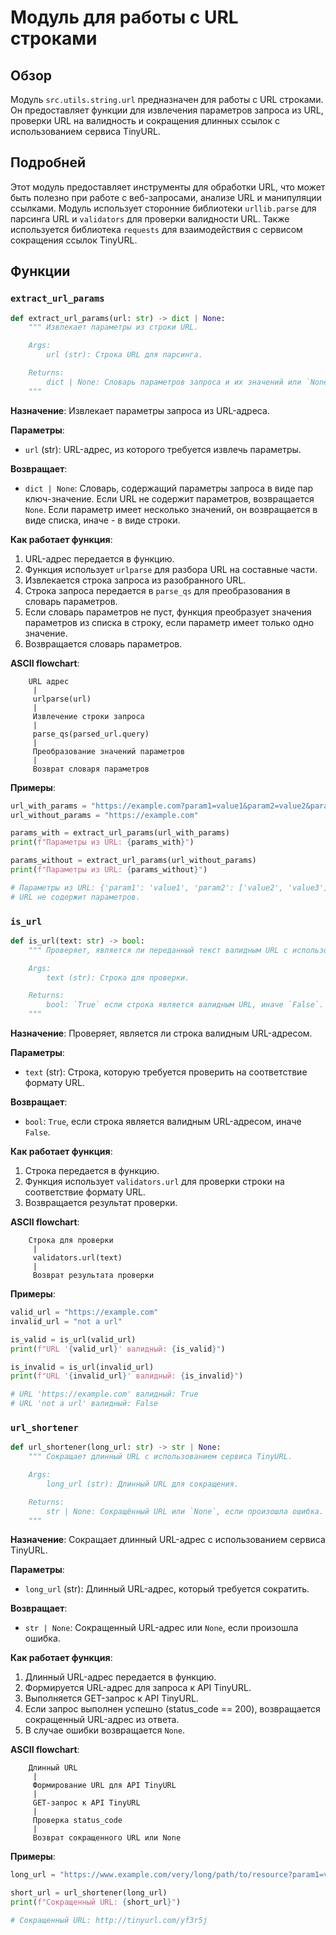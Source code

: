 # Модуль для работы с URL строками
## Обзор

Модуль `src.utils.string.url` предназначен для работы с URL строками. Он предоставляет функции для извлечения параметров запроса из URL, проверки URL на валидность и сокращения длинных ссылок с использованием сервиса TinyURL.

## Подробней

Этот модуль предоставляет инструменты для обработки URL, что может быть полезно при работе с веб-запросами, анализе URL и манипуляции ссылками. Модуль использует сторонние библиотеки `urllib.parse` для парсинга URL и `validators` для проверки валидности URL. Также используется библиотека `requests` для взаимодействия с сервисом сокращения ссылок TinyURL.

## Функции

### `extract_url_params`

```python
def extract_url_params(url: str) -> dict | None:
    """ Извлекает параметры из строки URL.

    Args:
        url (str): Строка URL для парсинга.

    Returns:
        dict | None: Словарь параметров запроса и их значений или `None`, если URL не содержит параметров.
    """
```

**Назначение**: Извлекает параметры запроса из URL-адреса.

**Параметры**:

-   `url` (str): URL-адрес, из которого требуется извлечь параметры.

**Возвращает**:

-   `dict | None`: Словарь, содержащий параметры запроса в виде пар ключ-значение. Если URL не содержит параметров, возвращается `None`. Если параметр имеет несколько значений, он возвращается в виде списка, иначе - в виде строки.

**Как работает функция**:

1.  URL-адрес передается в функцию.
2.  Функция использует `urlparse` для разбора URL на составные части.
3.  Извлекается строка запроса из разобранного URL.
4.  Строка запроса передается в `parse_qs` для преобразования в словарь параметров.
5.  Если словарь параметров не пуст, функция преобразует значения параметров из списка в строку, если параметр имеет только одно значение.
6.  Возвращается словарь параметров.

**ASCII flowchart**:

```
    URL адрес
     |
     urlparse(url)
     |
     Извлечение строки запроса
     |
     parse_qs(parsed_url.query)
     |
     Преобразование значений параметров
     |
     Возврат словаря параметров
```

**Примеры**:

```python
url_with_params = "https://example.com?param1=value1&param2=value2&param2=value3"
url_without_params = "https://example.com"

params_with = extract_url_params(url_with_params)
print(f"Параметры из URL: {params_with}")

params_without = extract_url_params(url_without_params)
print(f"Параметры из URL: {params_without}")

# Параметры из URL: {'param1': 'value1', 'param2': ['value2', 'value3']}
# URL не содержит параметров.
```

### `is_url`

```python
def is_url(text: str) -> bool:
    """ Проверяет, является ли переданный текст валидным URL с использованием библиотеки validators.

    Args:
        text (str): Строка для проверки.

    Returns:
        bool: `True` если строка является валидным URL, иначе `False`.
    """
```

**Назначение**: Проверяет, является ли строка валидным URL-адресом.

**Параметры**:

-   `text` (str): Строка, которую требуется проверить на соответствие формату URL.

**Возвращает**:

-   `bool`: `True`, если строка является валидным URL-адресом, иначе `False`.

**Как работает функция**:

1.  Строка передается в функцию.
2.  Функция использует `validators.url` для проверки строки на соответствие формату URL.
3.  Возвращается результат проверки.

**ASCII flowchart**:

```
    Строка для проверки
     |
     validators.url(text)
     |
     Возврат результата проверки
```

**Примеры**:

```python
valid_url = "https://example.com"
invalid_url = "not a url"

is_valid = is_url(valid_url)
print(f"URL '{valid_url}' валидный: {is_valid}")

is_invalid = is_url(invalid_url)
print(f"URL '{invalid_url}' валидный: {is_invalid}")

# URL 'https://example.com' валидный: True
# URL 'not a url' валидный: False
```

### `url_shortener`

```python
def url_shortener(long_url: str) -> str | None:
    """ Сокращает длинный URL с использованием сервиса TinyURL.

    Args:
        long_url (str): Длинный URL для сокращения.

    Returns:
        str | None: Сокращённый URL или `None`, если произошла ошибка.
    """
```

**Назначение**: Сокращает длинный URL-адрес с использованием сервиса TinyURL.

**Параметры**:

-   `long_url` (str): Длинный URL-адрес, который требуется сократить.

**Возвращает**:

-   `str | None`: Сокращенный URL-адрес или `None`, если произошла ошибка.

**Как работает функция**:

1.  Длинный URL-адрес передается в функцию.
2.  Формируется URL-адрес для запроса к API TinyURL.
3.  Выполняется GET-запрос к API TinyURL.
4.  Если запрос выполнен успешно (status\_code == 200), возвращается сокращенный URL-адрес из ответа.
5.  В случае ошибки возвращается `None`.

**ASCII flowchart**:

```
    Длинный URL
     |
     Формирование URL для API TinyURL
     |
     GET-запрос к API TinyURL
     |
     Проверка status_code
     |
     Возврат сокращенного URL или None
```

**Примеры**:

```python
long_url = "https://www.example.com/very/long/path/to/resource?param1=value1&param2=value2"

short_url = url_shortener(long_url)
print(f"Сокращенный URL: {short_url}")

# Сокращенный URL: http://tinyurl.com/yf3r5j